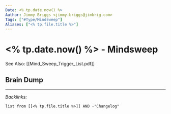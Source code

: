 ```yaml
---
Date: <% tp.date.now() %>
Author: Jimmy Briggs <jimmy.briggs@jimbrig.com>
Tags: ["#Type/Mindsweep"]
Aliases: ["<% tp.file.title %>"]
---
```


# <% tp.date.now() %> - Mindsweep

See Also: [[Mind_Sweep_Trigger_List.pdf]]

## Brain Dump

***

*Backlinks:*

```dataview
list from [[<% tp.file.title %>]] AND -"Changelog"
```